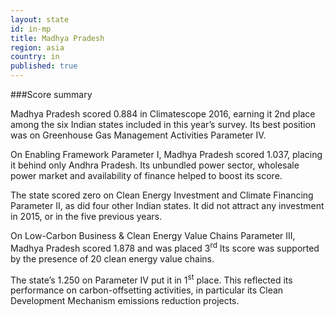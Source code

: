 ```yaml
---
layout: state
id: in-mp
title: Madhya Pradesh
region: asia
country: in
published: true
---
```




###Score summary

Madhya Pradesh scored 0.884 in Climatescope 2016, earning it 2nd place among the six Indian states included in this year’s survey. Its best position was on Greenhouse Gas Management Activities Parameter IV.

On Enabling Framework Parameter I, Madhya Pradesh scored 1.037, placing it behind only Andhra Pradesh. Its unbundled power sector, wholesale power market and availability of finance helped to boost its score.

The state scored zero on Clean Energy Investment and Climate Financing Parameter II, as did four other Indian states. It did not attract any investment in 2015, or in the five previous years. 

On Low-Carbon Business & Clean Energy Value Chains Parameter III, Madhya Pradesh scored 1.878 and was placed 3<sup>rd</sup> Its score was supported by the presence of 20 clean energy value chains.

The state’s 1.250 on Parameter IV put it in 1<sup>st</sup> place. This reflected its performance on carbon-offsetting activities, in particular its Clean Development Mechanism emissions reduction projects.
